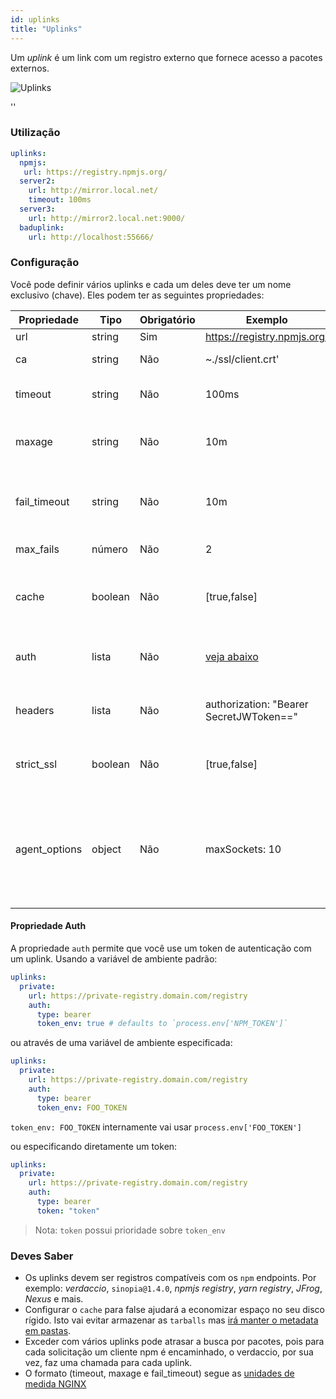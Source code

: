 ```yaml
---
id: uplinks
title: "Uplinks"
---
```


Um *uplink* é um link com um registro externo que fornece acesso a pacotes externos.

![Uplinks](https://user-images.githubusercontent.com/558752/52976233-fb0e3980-33c8-11e9-8eea-5415e6018144.png)

<div id="codefund">''</div>

### Utilização

```yaml
uplinks:
  npmjs:
   url: https://registry.npmjs.org/
  server2:
    url: http://mirror.local.net/
    timeout: 100ms
  server3:
    url: http://mirror2.local.net:9000/
  baduplink:
    url: http://localhost:55666/
```

### Configuração

Você pode definir vários uplinks e cada um deles deve ter um nome exclusivo (chave). Eles podem ter as seguintes propriedades:

| Propriedade   | Tipo    | Obrigatório | Exemplo                                 | Suporte  | Descrição                                                                                                                                                                | Padrão     |
| ------------- | ------- | ----------- | --------------------------------------- | -------- | ------------------------------------------------------------------------------------------------------------------------------------------------------------------------ | ---------- |
| url           | string  | Sim         | https://registry.npmjs.org/             | completo | A url do registro                                                                                                                                                        | npmjs      |
| ca            | string  | Não         | ~./ssl/client.crt'                      | completo | Local do certificado SSL                                                                                                                                                 | No default |
| timeout       | string  | Não         | 100ms                                   | completo | define novo tempo limite para o pedido                                                                                                                                   | 30s        |
| maxage        | string  | Não         | 10m                                     | completo | o limite de tempo para o cache ser válido                                                                                                                                | 2m         |
| fail_timeout  | string  | Não         | 10m                                     | completo | define o tempo máximo quando uma solicitação se torna uma falha                                                                                                          | 5m         |
| max_fails     | número  | Não         | 2                                       | completo | limite máximo de falhas                                                                                                                                                  | 2          |
| cache         | boolean | Não         | [true,false]                            | >= 2.1   | armazenar em cache todos os tarballs remotos presentes no armazenamento                                                                                                  | true       |
| auth          | lista   | Não         | [veja abaixo](uplinks.md#auth-property) | >= 2.5   | atribui o cabeçalho 'Autorização' [mais info](http://blog.npmjs.org/post/118393368555/deploying-with-npm-private-modules)                                                | disabled   |
| headers       | lista   | Não         | authorization: "Bearer SecretJWToken==" | completo | lista de cabeçalhos customizados para o uplink                                                                                                                           | disabled   |
| strict_ssl    | boolean | Não         | [true,false]                            | >= 3.0   | Se verdadeiro, requer certificados SSL válidos.                                                                                                                          | true       |
| agent_options | object  | Não         | maxSockets: 10                          | >= 4.0.2 | options for the HTTP or HTTPS Agent responsible for managing uplink connection persistence and reuse [more info](https://nodejs.org/api/http.html#http_class_http_agent) | No default |

#### Propriedade Auth

A propriedade `auth` permite que você use um token de autenticação com um uplink. Usando a variável de ambiente padrão:

```yaml
uplinks:
  private:
    url: https://private-registry.domain.com/registry
    auth:
      type: bearer
      token_env: true # defaults to `process.env['NPM_TOKEN']`
```

ou através de uma variável de ambiente especificada:

```yaml
uplinks:
  private:
    url: https://private-registry.domain.com/registry
    auth:
      type: bearer
      token_env: FOO_TOKEN
```

`token_env: FOO_TOKEN` internamente vai usar `process.env['FOO_TOKEN']`

ou especificando diretamente um token:

```yaml
uplinks:
  private:
    url: https://private-registry.domain.com/registry
    auth:
      type: bearer
      token: "token"
```

> Nota: `token` possui prioridade sobre `token_env`

### Deves Saber

* Os uplinks devem ser registros compatíveis com os `npm` endpoints. Por exemplo: *verdaccio*, `sinopia@1.4.0`, *npmjs registry*, *yarn registry*, *JFrog*, *Nexus* e mais.
* Configurar o `cache` para false ajudará a economizar espaço no seu disco rígido. Isto vai evitar armazenar as `tarballs` mas [irá manter o metadata em pastas](https://github.com/verdaccio/verdaccio/issues/391).
* Exceder com vários uplinks pode atrasar a busca por pacotes, pois para cada solicitação um cliente npm é encaminhado, o verdaccio, por sua vez, faz uma chamada para cada uplink.
* O formato (timeout, maxage e fail_timeout) segue as [unidades de medida NGINX](http://nginx.org/en/docs/syntax.html)